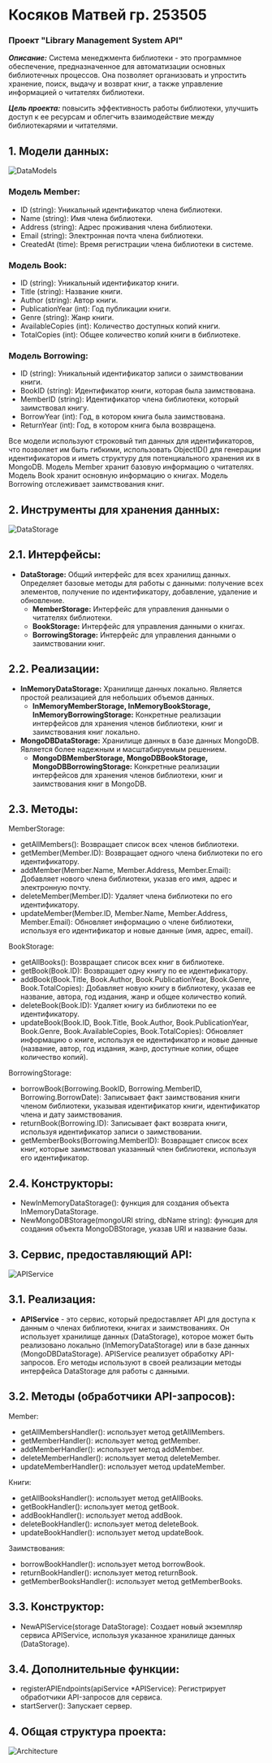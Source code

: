 # Косяков Матвей гр. 253505
### Проект "Library Management System API"

***Описание:***
Система менеджмента библиотеки - это программное обеспечение, предназначенное для автоматизации основных библиотечных процессов. Она позволяет организовать и упростить хранение, поиск, выдачу и возврат книг, а также управление информацией о читателях библиотеки.

***Цель проекта:***
повысить эффективность работы библиотеки, улучшить доступ к ее ресурсам и облегчить взаимодействие между библиотекарями и читателями.

## 1. Модели данных:
![DataModels](https://raw.github.com/Matvey1109/LibraryManagementSystemAPI/Lab1/screenshots/DataModels.png)
### Модель Member:
- ID (string): Уникальный идентификатор члена библиотеки.
- Name (string): Имя члена библиотеки.
- Address (string): Адрес проживания члена библиотеки.
- Email (string): Электронная почта члена библиотеки.
- CreatedAt (time): Время регистрации члена библиотеки в системе.

### Модель Book:
- ID (string): Уникальный идентификатор книги.
- Title (string): Название книги.
- Author (string): Автор книги.
- PublicationYear (int): Год публикации книги.
- Genre (string): Жанр книги.
- AvailableCopies (int): Количество доступных копий книги.
- TotalCopies (int): Общее количество копий книги в библиотеке.


### Модель Borrowing:
- ID (string): Уникальный идентификатор записи о заимствовании книги.
- BookID (string): Идентификатор книги, которая была заимствована.
- MemberID (string): Идентификатор члена библиотеки, который заимствовал книгу.
- BorrowYear (int): Год, в котором книга была заимствована.
- ReturnYear (int): Год, в котором книга была возвращена.

Все модели используют строковый тип данных для идентификаторов, что позволяет им быть гибкими, использовать ObjectID() для генерации идентификаторов и иметь структуру для потенциального хранения их в MongoDB.
Модель Member хранит базовую информацию о читателях.
Модель Book хранит основную информацию о книгах.
Модель Borrowing отслеживает заимствования книг.

## 2. Инструменты для хранения данных:
![DataStorage](https://raw.github.com/Matvey1109/LibraryManagementSystemAPI/Lab1/screenshots/DataStorage.png)
## 2.1. Интерфейсы:
- **DataStorage:** Общий интерфейс для всех хранилищ данных. Определяет базовые методы для работы с данными: получение всех элементов, получение по идентификатору, добавление, удаление и обновление.
    - **MemberStorage:** Интерфейс для управления данными о читателях библиотеки.
    - **BookStorage:** Интерфейс для управления данными о книгах.
    - **BorrowingStorage:** Интерфейс для управления данными о заимствовании книг.

## 2.2. Реализации:
- **InMemoryDataStorage:** Хранилище данных локально. Является простой реализацией для небольших объемов данных.
  - **InMemoryMemberStorage, InMemoryBookStorage, InMemoryBorrowingStorage:** Конкретные реализации интерфейсов для хранения членов библиотеки, книг и заимствования книг локально.
- **MongoDBDataStorage:** Хранилище данных в базе данных MongoDB. Является более надежным и масштабируемым решением.
    - **MongoDBMemberStorage, MongoDBBookStorage, MongoDBBorrowingStorage:** Конкретные реализации интерфейсов для хранения членов библиотеки, книг и заимствования книг в MongoDB.

## 2.3. Методы:
MemberStorage:
- getAllMembers(): Возвращает список всех членов библиотеки.
- getMember(Member.ID): Возвращает одного члена библиотеки по его идентификатору.
- addMember(Member.Name, Member.Address, Member.Email): Добавляет нового члена библиотеки, указав его имя, адрес и электронную почту.
- deleteMember(Member.ID): Удаляет члена библиотеки по его идентификатору.
- updateMember(Member.ID, Member.Name, Member.Address, Member.Email): Обновляет информацию о члене библиотеки, используя его идентификатор и новые данные (имя, адрес, email).

BookStorage:
- getAllBooks(): Возвращает список всех книг в библиотеке.
- getBook(Book.ID): Возвращает одну книгу по ее идентификатору.
- addBook(Book.Title, Book.Author, Book.PublicationYear, Book.Genre, Book.TotalCopies): Добавляет новую книгу в библиотеку, указав ее название, автора, год издания, жанр и общее количество копий.
- deleteBook(Book.ID): Удаляет книгу из библиотеки по ее идентификатору.
- updateBook(Book.ID, Book.Title, Book.Author, Book.PublicationYear, Book.Genre, Book.AvailableCopies, Book.TotalCopies): Обновляет информацию о книге, используя ее идентификатор и новые данные (название, автор, год издания, жанр, доступные копии, общее количество копий).

BorrowingStorage:
- borrowBook(Borrowing.BookID, Borrowing.MemberID, Borrowing.BorrowDate): Записывает факт заимствования книги членом библиотеки, указывая идентификатор книги, идентификатор члена и дату заимствования.
- returnBook(Borrowing.ID): Записывает факт возврата книги, используя идентификатор записи о заимствовании.
- getMemberBooks(Borrowing.MemberID): Возвращает список всех книг, которые заимствовал указанный член библиотеки, используя его идентификатор.

## 2.4. Конструкторы:
- NewInMemoryDataStorage(): функция для создания объекта InMemoryDataStorage.
- NewMongoDBStorage(mongoURI string, dbName string): функция для создания объекта MongoDBStorage, указав URI и название базы.

## 3. Сервис, предоставляющий API:
![APIService](https://raw.github.com/Matvey1109/LibraryManagementSystemAPI/Lab1/screenshots/APIService.png)
## 3.1. Реализация:
- **APIService** - это сервис, который предоставляет API для доступа к данным о членах библиотеки, книгах и заимствованиях. Он использует хранилище данных (DataStorage), которое может быть реализовано локально (InMemoryDataStorage) или в базе данных (MongoDBDataStorage). APIService реализует обработку API-запросов. Его методы используют в своей реализации методы интерфейса DataStorage для работы с данными.

## 3.2. Методы (обработчики API-запросов):
Member:
- getAllMembersHandler(): использует метод getAllMembers.
- getMemberHandler(): использует метод getMember.
- addMemberHandler(): использует метод addMember.
- deleteMemberHandler(): использует метод deleteMember.
- updateMemberHandler(): использует метод updateMember.

Книги:
- getAllBooksHandler(): использует метод getAllBooks.
- getBookHandler(): использует метод getBook.
- addBookHandler(): использует метод addBook.
- deleteBookHandler(): использует метод deleteBook.
- updateBookHandler(): использует метод updateBook.

Заимствования:
- borrowBookHandler(): использует метод borrowBook.
- returnBookHandler(): использует метод returnBook.
- getMemberBooksHandler(): использует метод getMemberBooks.

## 3.3. Конструктор:
- NewAPIService(storage DataStorage): Создает новый экземпляр сервиса APIService, используя указанное хранилище данных (DataStorage).

## 3.4. Дополнительные функции:
- registerAPIEndpoints(apiService *APIService): Регистрирует обработчики API-запросов для сервиса.
- startServer(): Запускает сервер.

## 4. Общая структура проекта:
![Architecture](https://raw.github.com/Matvey1109/LibraryManagementSystemAPI/Lab1/screenshots/Architecture.png)
